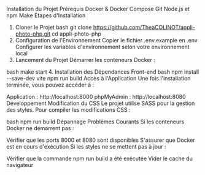 Installation du Projet
Prérequis
Docker & Docker Compose
Git
Node.js et npm
Make
Étapes d'Installation
1. Cloner le Projet
bash
git clone https://github.com/TheaCOLINOT/appli-photo-php.git
cd appli-photo-php
2. Configuration de l'Environnement
Copier le fichier .env.example en .env
Configurer les variables d'environnement selon votre environnement local
3. Lancement du Projet
Démarrer les conteneurs Docker :

bash
make start
4. Installation des Dépendances Front-end
bash
npm install --save-dev vite
npm run build
Accès à l'Application
Une fois l'installation terminée, vous pouvez accéder à :

Application : http://localhost:8000
phpMyAdmin : http://localhost:8080
Développement
Modification du CSS
Le projet utilise SASS pour la gestion des styles. Pour compiler les modifications CSS :

bash
npm run build
Dépannage
Problèmes Courants
Si les conteneurs Docker ne démarrent pas :

Vérifier que les ports 8000 et 8080 sont disponibles
S'assurer que Docker est en cours d'exécution
Si les styles ne se mettent pas à jour :

Vérifier que la commande npm run build a été exécutée
Vider le cache du navigateur
